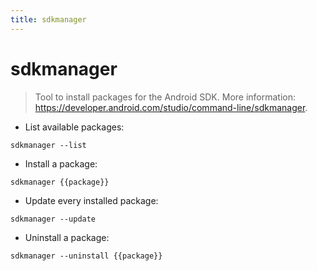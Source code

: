 ```yaml
---
title: sdkmanager
---
```

# sdkmanager

> Tool to install packages for the Android SDK.
> More information: <https://developer.android.com/studio/command-line/sdkmanager>.

- List available packages:

`sdkmanager --list`

- Install a package:

`sdkmanager {{package}}`

- Update every installed package:

`sdkmanager --update`

- Uninstall a package:

`sdkmanager --uninstall {{package}}`
